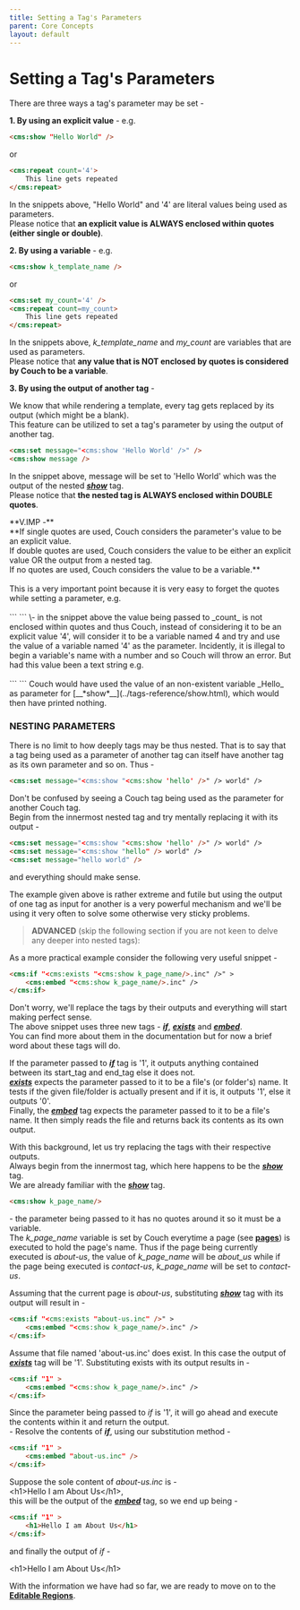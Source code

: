 ```yaml
---
title: Setting a Tag's Parameters
parent: Core Concepts
layout: default
---
```


# Setting a Tag's Parameters

There are three ways a tag's parameter may be set -

**1\. By using an explicit value** - e.g.

```html
<cms:show "Hello World" />
```

or

```html
<cms:repeat count='4'>
    This line gets repeated
</cms:repeat>
```

In the snippets above, "Hello World" and '4' are literal values being used as parameters.<br/>
Please notice that **an explicit value is ALWAYS enclosed within quotes (either single or double)**.

**2\. By using a variable** - e.g.

```html
<cms:show k_template_name />
```

or

```html
<cms:set my_count='4' />
<cms:repeat count=my_count>
    This line gets repeated
</cms:repeat>
```

In the snippets above, *k_template_name* and *my_count* are variables that are used as parameters.<br/>
Please notice that **any value that is NOT enclosed by quotes is considered by Couch to be a variable**.

**3\. By using the output of another tag** -

We know that while rendering a template, every tag gets replaced by its output (which might be a blank).<br/>
This feature can be utilized to set a tag's parameter by using the output of another tag.

```html
<cms:set message="<cms:show 'Hello World' />" />
<cms:show message />
```

In the snippet above, message will be set to 'Hello World' which was the output of the nested [__*show*__](../tags-reference/show.html) tag.<br/>
Please notice that **the nested tag is ALWAYS enclosed within DOUBLE quotes**.

<p class="notice">
    **V.IMP -**<br/>
    **If single quotes are used, Couch considers the parameter's value to be an explicit value.<br/>
    If double quotes are used, Couch considers the value to be either an explicit value OR the output from a nested tag.<br/>
    If no quotes are used, Couch considers the value to be a variable.**<br/>
    <br/>
    This is a very important point because it is very easy to forget the quotes while setting a parameter, e.g.<br/><br/>
    ```
<cms:repeat count=4></cms:repeat>
    ```
    \- in the snippet above the value being passed to _count_ is not enclosed within quotes and thus Couch, instead of considering it to be an explicit value '4', will consider it to be a variable named 4 and try and use the value of a variable named '4' as the parameter. Incidently, it is illegal to begin a variable's name with a number and so Couch will throw an error. But had this value been a text string e.g.<br/><br/>
    ```
<cms:show var=Hello />
    ```
    Couch would have used the value of an non-existent variable _Hello_ as parameter for [__*show*__](../tags-reference/show.html), which would then have printed nothing.
</p>

### NESTING PARAMETERS

There is no limit to how deeply tags may be thus nested. That is to say that a tag being used as a parameter of another tag can itself have another tag as its own parameter and so on. Thus -

```html
<cms:set message="<cms:show "<cms:show 'hello' />" /> world" />
```

Don't be confused by seeing a Couch tag being used as the parameter for another Couch tag.<br/>
Begin from the innermost nested tag and try mentally replacing it with its output -

```html
<cms:set message="<cms:show "<cms:show 'hello' />" /> world" />
<cms:set message="<cms:show "hello" /> world" />
<cms:set message="hello world" />
```

and everything should make sense.

The example given above is rather extreme and futile but using the output of one tag as input for another is a very powerful mechanism and we'll be using it very often to solve some otherwise very sticky problems.

> **ADVANCED** (skip the following section if you are not keen to delve any deeper into nested tags):

As a more practical example consider the following very useful snippet -

```html
<cms:if "<cms:exists "<cms:show k_page_name/>.inc" />" >
    <cms:embed "<cms:show k_page_name/>.inc" />
</cms:if>
```

Don't worry, we'll replace the tags by their outputs and everything will start making perfect sense.<br/>
The above snippet uses three new tags - [__*if*__](../tags-reference/if.html), [__*exists*__](../tags-reference/exists.html) and [__*embed*__](../tags-reference/embed.html).<br/>
You can find more about them in the documentation but for now a brief word about these tags will do.

If the parameter passed to [__*if*__](../tags-reference/if.html) tag is '1', it outputs anything contained between its start_tag and end_tag else it does not.<br/>
[__*exists*__](../tags-reference/exists.html) expects the parameter passed to it to be a file's (or folder's) name. It tests if the given file/folder is actually present and if it is, it outputs '1', else it outputs '0'.<br/>
Finally, the [__*embed*__](../tags-reference/embed.html) tag expects the parameter passed to it to be a file's name. It then simply reads the file and returns back its contents as its own output.

With this background, let us try replacing the tags with their respective outputs.<br/>
Always begin from the innermost tag, which here happens to be the [__*show*__](../tags-reference/show.html) tag.<br/>
We are already familiar with the [__*show*__](../tags-reference/show.html) tag.

```html
<cms:show k_page_name/>
```

\- the parameter being passed to it has no quotes around it so it must be a variable.<br/>
The *k_page_name* variable is set by Couch everytime a page (see [**pages**](./cloned-pages.html)) is executed to hold the page's name. Thus if the page being currently executed is _about-us_, the value of *k_page_name* will be *about_us* while if the page being executed is _contact-us_, *k_page_name* will be set to _contact-us_.

Assuming that the current page is _about-us_, substituting [__*show*__](../tags-reference/show.html) tag with its output will result in -

```html
<cms:if "<cms:exists "about-us.inc" />" >
    <cms:embed "<cms:show k_page_name/>.inc" />
</cms:if>
```

Assume that file named 'about-us.inc' does exist. In this case the output of [__*exists*__](../tags-reference/exists.html) tag will be '1'. Substituting exists with its output results in -

```html
<cms:if "1" >
    <cms:embed "<cms:show k_page_name/>.inc" />
</cms:if>
```

Since the parameter being passed to _if_ is '1', it will go ahead and execute the contents within it and return the output.<br/>
\- Resolve the contents of [__*if*__](../tags-reference/if.html), using our substitution method -

```html
<cms:if "1" >
    <cms:embed "about-us.inc" />
</cms:if>
```

Suppose the sole content of _about-us.inc_ is -<br/>
&lt;h1&gt;Hello I am About Us&lt;/h1&gt;,<br/>
this will be the output of the [__*embed*__](../tags-reference/embed.html) tag, so we end up being -

```html
<cms:if "1" >
    <h1>Hello I am About Us</h1>
</cms:if>
```

and finally the output of _if_ -

&lt;h1&gt;Hello I am About Us&lt;/h1&gt;

With the information we have had so far, we are ready to move on to the [**Editable Regions**](./editable-regions.html).
